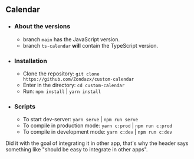 ## Calendar 

- ### About the versions
   - branch `main` has the JavaScript version.
   - branch `ts-calendar` **will** contain the TypeScript version.

- ### Installation
   - Clone the repository:  `git clone https://github.com/Zondazx/custom-calendar`
   - Enter in the directory: `cd custom-calendar`
   - Run: `npm install` | `yarn install`

- ### Scripts
   - To start dev-server: `yarn serve` | `npm run serve`
   - To compile in production mode: `yarn c:prod` | `npm run c:prod`
   - To compile in development mode: `yarn c:dev` | `npm run c:dev`
   
Did it with the goal of integrating it in other app, that's why the header says something like "should be easy to integrate in other apps".